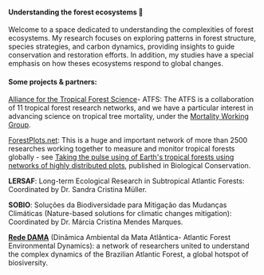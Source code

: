 #### Understanding the forest ecosystems 🌿

Welcome to a space dedicated to understanding the complexities of forest ecosystems. My research focuses on exploring patterns in forest structure, species strategies, and carbon dynamics, providing insights to guide conservation and restoration efforts. In addition, my studies have a special emphasis on how theses ecosystems respond to global changes.

#### Some projects & partners:

[Alliance for the Tropical Forest Science](https://www.alliancetropicalforestscience.net/)- ATFS: The ATFS is a collaboration of 11 tropical forest research networks, and we have a particular interest in advancing science on tropical tree mortality, under the [Mortality Working Group](https://www.alliancetropicalforestscience.net/working-groups.html).

[ForestPlots.net](https://forestplots.net/): This is a huge and important network of more than 2500 researches working together to measure and monitor tropical forests globally - see [Taking the pulse using of Earth's tropical forests using networks of highly distributed plots](https://doi.org/10.1016/j.biocon.2020.108849), published in Biological Conservation.

**LERSAF**: Long-term Ecological Research in Subtropical Atlantic Forests: Coordinated by Dr. Sandra Cristina Müller.

**SOBIO**: Soluções da Biodiversidade para Mitigação das Mudanças Climáticas (Nature-based solutions for climatic changes mitigation): Coordinated by Dr. Márcia Cristina Mendes Marques.

[**Rede DAMA**](https://rededama.github.io/) (Dinâmica Ambiental da Mata Atlântica- Atlantic Forest Environmental Dynamics): a network of researchers united to understand the complex dynamics of the Brazilian Atlantic Forest, a global hotspot of biosiversity.
